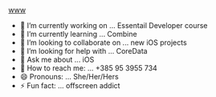 

[www](https://marinahuber.com)

- 🔭 I’m currently working on ... Essentail Developer course
- 🌱 I’m currently learning ... Combine
- 👯 I’m looking to collaborate on ... new iOS projects
- 🤔 I’m looking for help with ... CoreData
- 💬 Ask me about ... iOS
- 📲 How to reach me: ... +385 95 3955 734
- 😄 Pronouns: ... She/Her/Hers
- ⚡ Fun fact: ... offscreen addict
